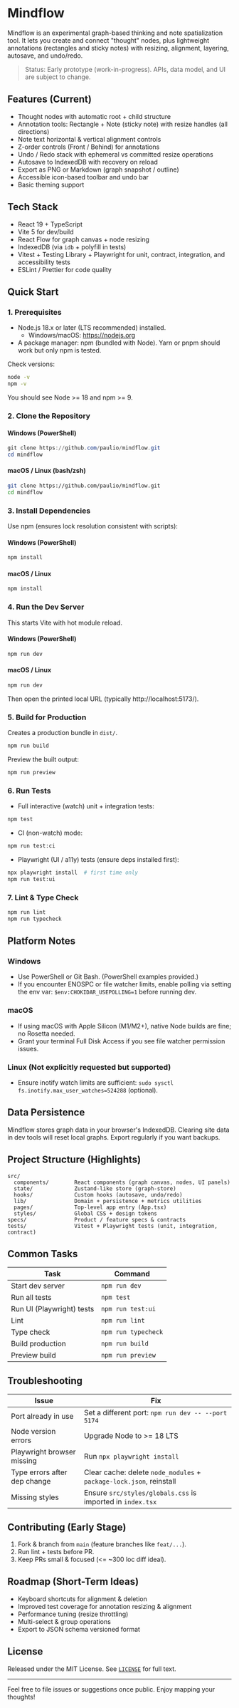 # Mindflow

Mindflow is an experimental graph-based thinking and note spatialization tool. It lets you create and connect "thought" nodes, plus lightweight annotations (rectangles and sticky notes) with resizing, alignment, layering, autosave, and undo/redo.

> Status: Early prototype (work-in-progress). APIs, data model, and UI are subject to change.

## Features (Current)
- Thought nodes with automatic root + child structure
- Annotation tools: Rectangle + Note (sticky note) with resize handles (all directions)
- Note text horizontal & vertical alignment controls
- Z-order controls (Front / Behind) for annotations
- Undo / Redo stack with ephemeral vs committed resize operations
- Autosave to IndexedDB with recovery on reload
- Export as PNG or Markdown (graph snapshot / outline)
- Accessible icon-based toolbar and undo bar
- Basic theming support

## Tech Stack
- React 19 + TypeScript
- Vite 5 for dev/build
- React Flow for graph canvas + node resizing
- IndexedDB (via `idb` + polyfill in tests)
- Vitest + Testing Library + Playwright for unit, contract, integration, and accessibility tests
- ESLint / Prettier for code quality

## Quick Start
### 1. Prerequisites
- Node.js 18.x or later (LTS recommended) installed.
  - Windows/macOS: https://nodejs.org
- A package manager: npm (bundled with Node). Yarn or pnpm should work but only npm is tested.

Check versions:
```bash
node -v
npm -v
```
You should see Node >= 18 and npm >= 9.

### 2. Clone the Repository
#### Windows (PowerShell)
```powershell
git clone https://github.com/paulio/mindflow.git
cd mindflow
```
#### macOS / Linux (bash/zsh)
```bash
git clone https://github.com/paulio/mindflow.git
cd mindflow
```

### 3. Install Dependencies
Use npm (ensures lock resolution consistent with scripts):
#### Windows (PowerShell)
```powershell
npm install
```
#### macOS / Linux
```bash
npm install
```

### 4. Run the Dev Server
This starts Vite with hot module reload.
#### Windows (PowerShell)
```powershell
npm run dev
```
#### macOS / Linux
```bash
npm run dev
```
Then open the printed local URL (typically http://localhost:5173/).

### 5. Build for Production
Creates a production bundle in `dist/`.
```bash
npm run build
```
Preview the built output:
```bash
npm run preview
```

### 6. Run Tests
- Full interactive (watch) unit + integration tests:
```bash
npm test
```
- CI (non-watch) mode:
```bash
npm run test:ci
```
- Playwright (UI / a11y) tests (ensure deps installed first):
```bash
npx playwright install  # first time only
npm run test:ui
```

### 7. Lint & Type Check
```bash
npm run lint
npm run typecheck
```

## Platform Notes
### Windows
- Use PowerShell or Git Bash. (PowerShell examples provided.)
- If you encounter ENOSPC or file watcher limits, enable polling via setting the env var: `$env:CHOKIDAR_USEPOLLING=1` before running dev.

### macOS
- If using macOS with Apple Silicon (M1/M2+), native Node builds are fine; no Rosetta needed.
- Grant your terminal Full Disk Access if you see file watcher permission issues.

### Linux (Not explicitly requested but supported)
- Ensure inotify watch limits are sufficient: `sudo sysctl fs.inotify.max_user_watches=524288` (optional).

## Data Persistence
Mindflow stores graph data in your browser's IndexedDB. Clearing site data in dev tools will reset local graphs. Export regularly if you want backups.

## Project Structure (Highlights)
```
src/
  components/        React components (graph canvas, nodes, UI panels)
  state/             Zustand-like store (graph-store)
  hooks/             Custom hooks (autosave, undo/redo)
  lib/               Domain + persistence + metrics utilities
  pages/             Top-level app entry (App.tsx)
  styles/            Global CSS + design tokens
specs/               Product / feature specs & contracts
tests/               Vitest + Playwright tests (unit, integration, contract)
```

## Common Tasks
| Task | Command |
|------|---------|
| Start dev server | `npm run dev` |
| Run all tests | `npm test` |
| Run UI (Playwright) tests | `npm run test:ui` |
| Lint | `npm run lint` |
| Type check | `npm run typecheck` |
| Build production | `npm run build` |
| Preview build | `npm run preview` |

## Troubleshooting
| Issue | Fix |
|-------|-----|
| Port already in use | Set a different port: `npm run dev -- --port 5174` |
| Node version errors | Upgrade Node to >= 18 LTS |
| Playwright browser missing | Run `npx playwright install` |
| Type errors after dep change | Clear cache: delete `node_modules` + `package-lock.json`, reinstall |
| Missing styles | Ensure `src/styles/globals.css` is imported in `index.tsx` |

## Contributing (Early Stage)
1. Fork & branch from `main` (feature branches like `feat/...`).
2. Run lint + tests before PR.
3. Keep PRs small & focused (<= ~300 loc diff ideal).

## Roadmap (Short-Term Ideas)
- Keyboard shortcuts for alignment & deletion
- Improved test coverage for annotation resizing & alignment
- Performance tuning (resize throttling)
- Multi-select & group operations
- Export to JSON schema versioned format

## License
Released under the MIT License. See [`LICENSE`](./LICENSE) for full text.

---
Feel free to file issues or suggestions once public. Enjoy mapping your thoughts!
